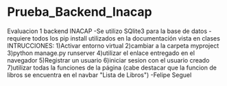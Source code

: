 # Prueba_Backend_Inacap
Evaluacion 1 backend INACAP
-Se utilizo SQlite3 para la base de datos
-requiere todos los pip install utilizados en la documentación vista en clases
INTRUCCIONES:
1)Activar entorno virtual
2)cambiar a la carpeta myproject
3)python manage.py runserver
4)utilizar el enlace entregado en el navegador
5)Registrar un usuario
6)iniciar sesion con el usuario creado
7)utilizar todas la funciones de la página (cabe destacar que la funcion de libros se encuentra en el navbar "Lista de Libros")
-Felipe Seguel

